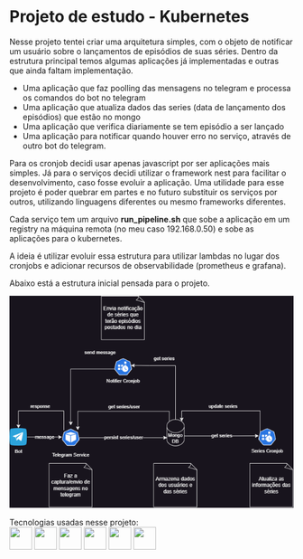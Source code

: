 # Projeto de estudo - Kubernetes

Nesse projeto tentei criar uma arquitetura simples, com o objeto de notificar um usuário sobre o lançamentos de episódios de suas séries. Dentro da estrutura principal temos algumas aplicações já implementadas e outras que ainda faltam implementação.

- Uma aplicação que faz poolling das mensagens no telegram e processa os comandos do bot no telegram
- Uma aplicação que atualiza dados das series (data de lançamento dos episódios) que estão no mongo
- Uma aplicação que verifica diariamente se tem episódio a ser lançado
- Uma aplicação para notificar quando houver erro no serviço, através de outro bot do telegram.

Para os cronjob decidi usar apenas javascript por ser aplicações mais simples. Já para o serviços decidi utilizar o framework nest para facilitar o desenvolvimento, caso fosse evoluir a aplicação. Uma utilidade para esse projeto é poder quebrar em partes e no futuro substituir os serviços por outros, utilizando linguagens diferentes ou mesmo frameworks diferentes.

Cada serviço tem um arquivo <b>run_pipeline.sh</b> que sobe a aplicação em um registry na máquina remota (no meu caso 192.168.0.50) e sobe as aplicações para o kubernetes.

A ideia é utilizar evoluir essa estrutura para utilizar lambdas no lugar dos cronjobs e adicionar recursos de observabilidade (prometheus e grafana).

Abaixo está a estrutura inicial pensada para o projeto.

![alt text](img/arquitetura_projeto.png)

Tecnologias usadas nesse projeto:<br>
<img src="https://cdn.jsdelivr.net/gh/devicons/devicon/icons/kubernetes/kubernetes-plain.svg" width="40" height="40"/>
<img src="https://cdn.jsdelivr.net/gh/devicons/devicon/icons/docker/docker-original.svg" width="40" height="40"/>
<img src="https://cdn.jsdelivr.net/gh/devicons/devicon/icons/nestjs/nestjs-plain.svg" width="40" height="40"/>
<img src="https://cdn.jsdelivr.net/gh/devicons/devicon/icons/nodejs/nodejs-original.svg" width="40" height="40"/>
<img src="https://cdn.jsdelivr.net/gh/devicons/devicon/icons/typescript/typescript-original.svg" width="40" height="40"/>
<img src="https://cdn.jsdelivr.net/gh/devicons/devicon/icons/javascript/javascript-original.svg" width="40" height="40"/>
